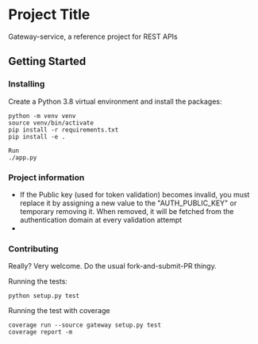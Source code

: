 # Project Title

Gateway-service, a reference project for REST APIs


## Getting Started


### Installing
Create a Python 3.8 virtual environment and install the packages:
    
    python -m venv venv
    source venv/bin/activate
    pip install -r requirements.txt
    pip install -e .
 
```
Run
./app.py
```


### Project information
- If the Public key (used for token validation) becomes invalid, you must replace it by assigning a new value to the 
"AUTH_PUBLIC_KEY" or temporary removing it. When removed, it will be fetched from the authentication domain at every 
validation attempt 
-  
 



### Contributing
Really? Very welcome. Do the usual fork-and-submit-PR thingy.

Running the tests:

    python setup.py test
 
Running the test with coverage

    coverage run --source gateway setup.py test
    coverage report -m
